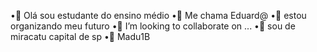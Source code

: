 •🍕 Olá sou estudante do ensino médio
•🍕 Me chama Eduard@
•🍕 estou organizando meu futuro
•🍕 I’m looking to collaborate on ...
•🍕 sou de miracatu capital de sp
•🍕 Madu1B


<!---
2025325/2025325 is a ✨ special ✨ repository because its `README.md` (this file) appears on your GitHub profile.
You can click the Preview link to take a look at your changes.
--->
